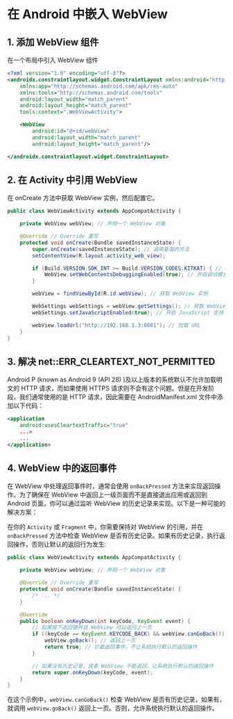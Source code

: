 # 在 Android 中嵌入 WebView

## 1. 添加 WebView 组件

在一个布局中引入 WebView 组件

```xml
<?xml version="1.0" encoding="utf-8"?>
<androidx.constraintlayout.widget.ConstraintLayout xmlns:android="http://schemas.android.com/apk/res/android"
    xmlns:app="http://schemas.android.com/apk/res-auto"
    xmlns:tools="http://schemas.android.com/tools"
    android:layout_width="match_parent"
    android:layout_height="match_parent"
    tools:context=".WebViewActivity">

    <WebView
        android:id="@+id/webView"
        android:layout_width="match_parent"
        android:layout_height="match_parent"/>

</androidx.constraintlayout.widget.ConstraintLayout>
```

## 2. 在 Activity 中引用 WebView

在 onCreate 方法中获取 WebView 实例，然后配置它。

```java
public class WebViewActivity extends AppCompatActivity {

    private WebView webView; // 声明一个 WebView 对象

    @Override // Override 重写
    protected void onCreate(Bundle savedInstanceState) {
        super.onCreate(savedInstanceState); // 调用基类的方法
        setContentView(R.layout.activity_web_view);

        if (Build.VERSION.SDK_INT >= Build.VERSION_CODES.KITKAT) { // 判断当前 Android 版本是否大于等于 4.4
            WebView.setWebContentsDebuggingEnabled(true); // 开启调试模式
        }

        webView = findViewById(R.id.webView); // 获取 WebView 实例

        WebSettings webSettings = webView.getSettings(); // 获取 WebView 的配置
        webSettings.setJavaScriptEnabled(true); // 开启 JavaScript 支持

        webView.loadUrl("http://192.168.1.3:8081"); // 加载 URL
    }
}
```

## 3. 解决 net::ERR_CLEARTEXT_NOT_PERMITTED

Android P (known as Android 9 (API 28) )及以上版本的系统默认不允许加载明文的 HTTP 请求，而如果使用 HTTPS 请求则不会有这个问题。但是在开发阶段，我们通常使用的是 HTTP 请求，因此需要在 AndroidManifest.xml 文件中添加以下代码：

```xml
<application
    android:usesCleartextTraffic="true"
    ...>
    ...
</application>

```

## 4. WebView 中的返回事件

在 WebView 中处理返回事件时，通常会使用 `onBackPressed` 方法来实现返回操作。为了确保在 WebView 中返回上一级页面而不是直接退出应用或返回到 Android 页面，你可以通过监听 WebView 的历史记录来实现。以下是一种可能的解决方案：

在你的 `Activity` 或 `Fragment` 中，你需要保持对 WebView 的引用，并在 `onBackPressed` 方法中检查 WebView 是否有历史记录。如果有历史记录，执行返回操作，否则让默认的返回行为发生:

```java
public class WebViewActivity extends AppCompatActivity {

    private WebView webView; // 声明一个 WebView 对象

    @Override // Override 重写
    protected void onCreate(Bundle savedInstanceState) {
        /* ... */
    }

    @Override
    public boolean onKeyDown(int keyCode, KeyEvent event) {
        // 如果按下返回键并且 WebView 可以返回上一页
        if ((keyCode == KeyEvent.KEYCODE_BACK) && webView.canGoBack()) {
            webView.goBack(); // 返回上一页
            return true; // 拦截返回事件，不让系统执行默认的返回操作
        }

        // 如果没有历史记录，或者 WebView 不能返回，让系统执行默认的返回操作
        return super.onKeyDown(keyCode, event);
    }
}
```

在这个示例中，`webView.canGoBack()` 检查 WebView 是否有历史记录，如果有，就调用 `webView.goBack()` 返回上一页。否则，允许系统执行默认的返回操作。
